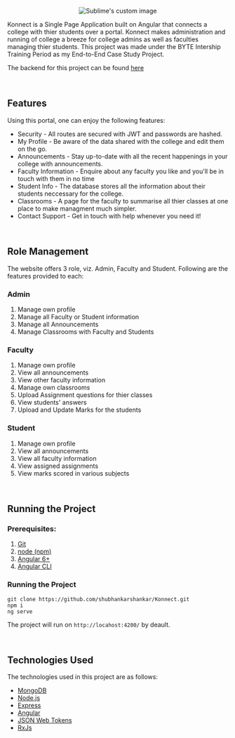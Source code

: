 <p align="center">
  <img src="https://user-images.githubusercontent.com/47575172/152773227-872238a9-5afe-4dee-a922-a6cb932f16c7.png" alt="Sublime's custom image"/>
</p>

Konnect is a Single Page Application built on Angular that connects a college with thier students over a portal. Konnect makes administration and running of college a breeze for college admins as well as faculties managing thier students. This project was made under the BYTE Intership Training Period as my End-to-End Case Study Project.

The backend for this project can be found [here](https://github.com/shubhankarshankar/Konnect-Backend)

<br />

## Features

Using this portal, one can enjoy the following features:

- Security - All routes are secured with JWT and passwords are hashed.
- My Profile - Be aware of the data shared with the college and edit them on the go.
- Announcements - Stay up-to-date with all the recent happenings in your college with announcements.
- Faculty Information - Enquire about any faculty you like and you'll be in touch with them in no time
- Student Info - The database stores all the information about their students neccessary for the college.
- Classrooms - A page for the faculty to summarise all thier classes at one place to make managment much simpler.
- Contact Support - Get in touch with help whenever you need it!

<br />
 
## Role Management
The website offers 3 role, viz. Admin, Faculty and Student. Following are the features provided to each:

### Admin

1. Manage own profile
2. Manage all Faculty or Student information
3. Manage all Announcements
4. Manage Classrooms with Faculty and Students

### Faculty

1. Manage own profile
1. View all announcements
1. View other faculty information
1. Manage own classrooms
1. Upload Assignment questions for thier classes
1. View students' answers
1. Upload and Update Marks for the students

### Student

1. Manage own profile
1. View all announcements
1. View all faculty information
1. View assigned assignments
1. View marks scored in various subjects

<br />

## Running the Project

### Prerequisites:

1. [Git](https://git-scm.com/)
2. [node (npm)](https://nodejs.org/en/)
3. [Angular 6+](https://angular.io/)
4. [Angular CLI](https://angular.io/cli)

### Running the Project

```
git clone https://github.com/shubhankarshankar/Konnect.git
npm i
ng serve
```

The project will run on `http://locahost:4200/` by deault.

<br />

## Technologies Used

The technologies used in this project are as follows:

- [MongoDB](https://www.mongodb.com/)
- [Node.js](https://nodejs.org/en/)
- [Express](https://expressjs.com/)
- [Angular](https://angular.io/)
- [JSON Web Tokens](https://jwt.io/)
- [RxJs](https://rxjs.dev/)
